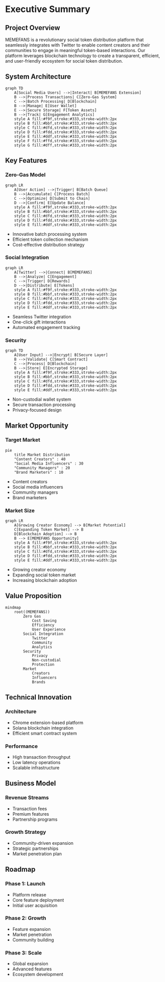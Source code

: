 # Executive Summary

## Project Overview

MEMEFANS is a revolutionary social token distribution platform that seamlessly integrates with Twitter to enable content creators and their communities to engage in meaningful token-based interactions. Our platform leverages blockchain technology to create a transparent, efficient, and user-friendly ecosystem for social token distribution.

## System Architecture

```mermaid
graph TD
    A[Social Media Users] -->|Interact| B[MEMEFANS Extension]
    B -->|Process Transactions| C[Zero-Gas System]
    C -->|Batch Processing| D[Blockchain]
    B -->|Manage| E[User Wallet]
    E -->|Secure Storage| F[Token Assets]
    B -->|Track| G[Engagement Analytics]
    style A fill:#f9f,stroke:#333,stroke-width:2px
    style B fill:#bbf,stroke:#333,stroke-width:2px
    style C fill:#dfd,stroke:#333,stroke-width:2px
    style D fill:#fdd,stroke:#333,stroke-width:2px
    style E fill:#ddf,stroke:#333,stroke-width:2px
    style F fill:#ffd,stroke:#333,stroke-width:2px
    style G fill:#dff,stroke:#333,stroke-width:2px
```

## Key Features

### Zero-Gas Model

```mermaid
graph LR
    A[User Action] -->|Trigger| B[Batch Queue]
    B -->|Accumulate| C[Process Batch]
    C -->|Optimize| D[Submit to Chain]
    D -->|Confirm| E[Update Balance]
    style A fill:#f9f,stroke:#333,stroke-width:2px
    style B fill:#bbf,stroke:#333,stroke-width:2px
    style C fill:#dfd,stroke:#333,stroke-width:2px
    style D fill:#fdd,stroke:#333,stroke-width:2px
    style E fill:#ddf,stroke:#333,stroke-width:2px
```

* Innovative batch processing system
* Efficient token collection mechanism
* Cost-effective distribution strategy

### Social Integration

```mermaid
graph LR
    A[Twitter] -->|Connect| B[MEMEFANS]
    B -->|Analyze| C[Engagement]
    C -->|Trigger| D[Rewards]
    D -->|Distribute| E[Tokens]
    style A fill:#f9f,stroke:#333,stroke-width:2px
    style B fill:#bbf,stroke:#333,stroke-width:2px
    style C fill:#dfd,stroke:#333,stroke-width:2px
    style D fill:#fdd,stroke:#333,stroke-width:2px
    style E fill:#ddf,stroke:#333,stroke-width:2px
```

* Seamless Twitter integration
* One-click gift interactions
* Automated engagement tracking

### Security

```mermaid
graph TD
    A[User Input] -->|Encrypt| B[Secure Layer]
    B -->|Validate| C[Smart Contract]
    C -->|Process| D[Blockchain]
    B -->|Store| E[Encrypted Storage]
    style A fill:#f9f,stroke:#333,stroke-width:2px
    style B fill:#bbf,stroke:#333,stroke-width:2px
    style C fill:#dfd,stroke:#333,stroke-width:2px
    style D fill:#fdd,stroke:#333,stroke-width:2px
    style E fill:#ddf,stroke:#333,stroke-width:2px
```

* Non-custodial wallet system
* Secure transaction processing
* Privacy-focused design

## Market Opportunity

### Target Market

```mermaid
pie
    title Market Distribution
    "Content Creators" : 40
    "Social Media Influencers" : 30
    "Community Managers" : 20
    "Brand Marketers" : 10
```

* Content creators
* Social media influencers
* Community managers
* Brand marketers

### Market Size

```mermaid
graph LR
    A[Growing Creator Economy] --> B[Market Potential]
    C[Expanding Token Market] --> B
    D[Blockchain Adoption] --> B
    B --> E[MEMEFANS Opportunity]
    style A fill:#f9f,stroke:#333,stroke-width:2px
    style B fill:#bbf,stroke:#333,stroke-width:2px
    style C fill:#dfd,stroke:#333,stroke-width:2px
    style D fill:#fdd,stroke:#333,stroke-width:2px
    style E fill:#ddf,stroke:#333,stroke-width:2px
```

* Growing creator economy
* Expanding social token market
* Increasing blockchain adoption

## Value Proposition

```mermaid
mindmap
    root((MEMEFANS))
        Zero Gas
            Cost Saving
            Efficiency
            User Experience
        Social Integration
            Twitter
            Community
            Analytics
        Security
            Privacy
            Non-custodial
            Protection
        Market
            Creators
            Influencers
            Brands
```

## Technical Innovation

### Architecture
- Chrome extension-based platform
- Solana blockchain integration
- Efficient smart contract system

### Performance
- High transaction throughput
- Low latency operations
- Scalable infrastructure

## Business Model

### Revenue Streams
- Transaction fees
- Premium features
- Partnership programs

### Growth Strategy
- Community-driven expansion
- Strategic partnerships
- Market penetration plan

## Roadmap

### Phase 1: Launch
- Platform release
- Core feature deployment
- Initial user acquisition

### Phase 2: Growth
- Feature expansion
- Market penetration
- Community building

### Phase 3: Scale
- Global expansion
- Advanced features
- Ecosystem development
